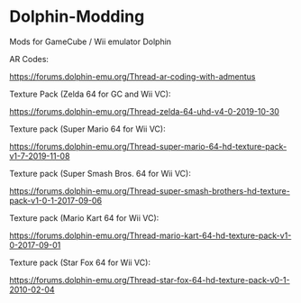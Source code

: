 # Dolphin-Modding
Mods for GameCube / Wii emulator Dolphin

AR Codes:

https://forums.dolphin-emu.org/Thread-ar-coding-with-admentus

Texture Pack (Zelda 64 for GC and Wii VC):

https://forums.dolphin-emu.org/Thread-zelda-64-uhd-v4-0-2019-10-30

Texture pack (Super Mario 64 for Wii VC):

https://forums.dolphin-emu.org/Thread-super-mario-64-hd-texture-pack-v1-7-2019-11-08

Texture pack (Super Smash Bros. 64 for Wii VC):

https://forums.dolphin-emu.org/Thread-super-smash-brothers-hd-texture-pack-v1-0-1-2017-09-06

Texture pack (Mario Kart 64 for Wii VC):

https://forums.dolphin-emu.org/Thread-mario-kart-64-hd-texture-pack-v1-0-2017-09-01

Texture pack (Star Fox 64 for Wii VC):

https://forums.dolphin-emu.org/Thread-star-fox-64-hd-texture-pack-v0-1-2010-02-04
